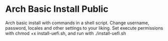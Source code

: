 # Arch Basic Install Public

Arch basic install with commands in a shell script.
Change username, password, locales and other settings to your liking. Set execute permissions with chmod +x install-uefi.sh, and run with ./install-uefi.sh
